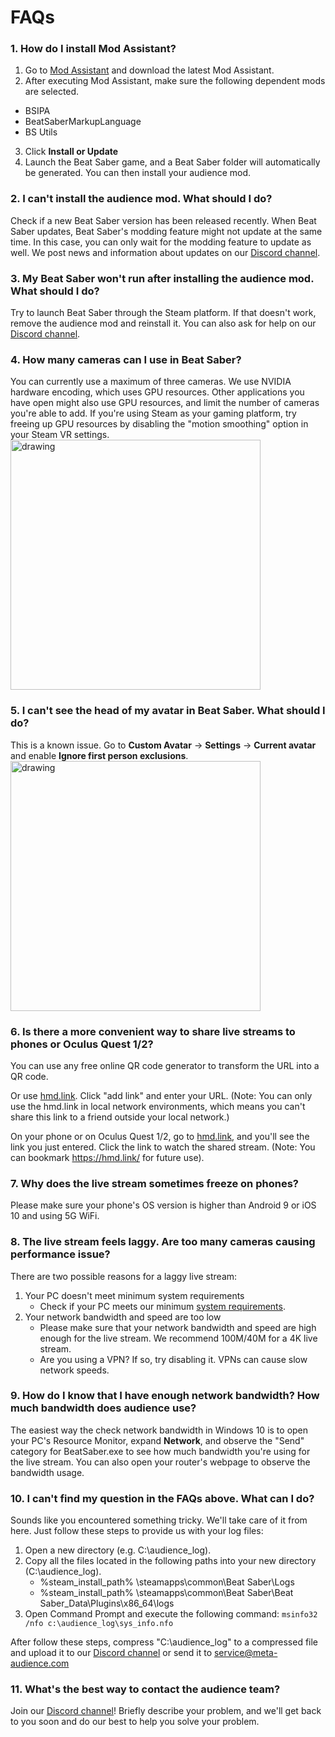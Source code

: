 # FAQs


### 1. How do I install Mod Assistant?
1. Go to [Mod Assistant](https://github.com/Assistant/ModAssistant/releases/tag/v1.1.28) and download the latest Mod Assistant.
2. After executing Mod Assistant, make sure the following dependent mods are selected.
* BSIPA
* BeatSaberMarkupLanguage
* BS Utils 
3. Click **Install or Update**
4. Launch the Beat Saber game, and a Beat Saber folder will automatically be generated. You can then install your audience mod.

### 2. I can't install the audience mod. What should I do?
Check if a new Beat Saber version has been released recently. When Beat Saber updates, Beat Saber's modding feature might not update at the same time. In this case, you can only wait for the modding feature to update as well. We post news and information about updates on our [Discord channel](https://discord.com/invite/T2aKHMGbU2).
  
### 3. My Beat Saber won't run after installing the audience mod. What should I do?
Try to launch Beat Saber through the Steam platform. If that doesn't work, remove the audience mod and reinstall it. You can also ask for help on our [Discord channel](https://discord.com/invite/T2aKHMGbU2).

### 4. How many cameras can I use in Beat Saber?
You can currently use a maximum of three cameras. We use NVIDIA hardware encoding, which uses GPU resources. Other applications you have open might also use GPU resources, and limit the number of cameras you're able to add. If you're using Steam as your gaming platform, try freeing up GPU resources by disabling the "motion smoothing" option in your Steam VR settings.
<img src="https://imgur.com/fjA2PxY.jpg" alt="drawing" width="400"/>

### 5. I can't see the head of my avatar in Beat Saber. What should I do?
This is a known issue. Go to **Custom Avatar** → **Settings** → **Current avatar** and enable **Ignore first person exclusions**.
<img src="https://imgur.com/Al5D8Ow.jpg" alt="drawing" width="400"/>
  
### 6. Is there a more convenient way to share live streams to phones or Oculus Quest 1/2?
You can use any free online QR code generator to transform the URL into a QR code. 

Or use [hmd.link](https://hmd.link/). Click "add link" and enter your URL. 
(Note: You can only use the hmd.link in local network environments, which means you can't share this link to a friend outside your local network.)

On your phone or on Oculus Quest 1/2, go to [hmd.link](https://hmd.link/), and you'll see the link you just entered. Click the link to watch the shared stream.
(Note: You can bookmark https://hmd.link/ for future use).

### 7. Why does the live stream sometimes freeze on phones?
Please make sure your phone's OS version is higher than Android 9 or iOS 10 and using 5G WiFi. 

### 8. The live stream feels laggy. Are too many cameras causing performance issue?
There are two possible reasons for a laggy live stream:

1. Your PC doesn't meet minimum system requirements
    - Check if your PC meets our minimum [system requirements](https://github.com/meta-audience/BeatSaber_audience).
2. Your network bandwidth and speed are too low
    - Please make sure that your network bandwidth and speed are high enough for the live stream. We recommend 100M/40M for a 4K live stream.
    - Are you using a VPN? If so, try disabling it. VPNs can cause slow network speeds.

### 9. How do I know that I have enough network bandwidth? How much bandwidth does audience use?
The easiest way the check network bandwidth in Windows 10 is to open your PC's Resource Monitor, expand **Network**, and observe the "Send" category for BeatSaber.exe to see how much bandwidth you're using for the live stream. You can also open your router's webpage to observe the bandwidth usage.

### 10. I can't find my question in the FAQs above. What can I do?
Sounds like you encountered something tricky. We'll take care of it from here. Just follow these steps to provide us with your log files:

1. Open a new directory (e.g. C:\audience_log).
1. Copy all the files located in the following paths into your new directory (C:\audience_log).
    * %steam_install_path% \steamapps\common\Beat Saber\Logs
    * %steam_install_path% \steamapps\common\Beat Saber\Beat Saber_Data\Plugins\x86_64\logs
3. Open Command Prompt and execute the following command:
`msinfo32 /nfo c:\audience_log\sys_info.nfo`

After follow these steps, compress "C:\audience_log" to a compressed file and upload it to our [Discord channel](https://discord.com/invite/T2aKHMGbU2) or send it to service@meta-audience.com

### 11. What's the best way to contact the audience team?
Join our [Discord channel](https://discord.com/invite/T2aKHMGbU2)! Briefly describe your problem, and we'll get back to you soon and do our best to help you solve your problem.
